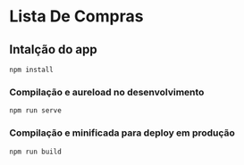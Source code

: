 # Lista De Compras

## Intalção do app
```
npm install
```

### Compilação e aureload no desenvolvimento
```
npm run serve
```

### Compilação e minificada para deploy em produção
```
npm run build
```
